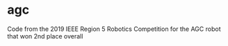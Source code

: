 # agc
Code from the 2019 IEEE Region 5 Robotics Competition for the AGC robot that won 2nd place overall
